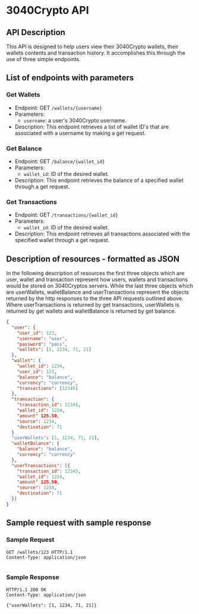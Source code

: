 # 3040Crypto API

## API Description

This API is designed to help users view their 3040Crypto wallets, their wallets contents and transaction history. 
It accomplishes this through the use of three simple endpoints. 

## List of endpoints with parameters

### Get Wallets

- Endpoint: GET `/wallets/{username}`
- Parameters:
  - `username`: a user's 3040Crypto username.
- Description: This endpoint retrieves a list of wallet ID's that are associated with a username by making a get request.

### Get Balance

- Endpoint: GET `/balance/{wallet_id}`
- Parameters:
  - `wallet_id`: ID of the desired wallet.
- Description: This endpoint retrieves the balance of a specified wallet through a get request.

### Get Transactions

- Endpoint: GET `/transactions/{wallet_id}`
- Parameters:
  - `wallet_id`: ID of the desired wallet.
- Description: This endpoint retrieves all transactions associated with the specified wallet through a get request.

## Description of resources - formatted as JSON

In the following description of resources the first three objects which are user, wallet and transaction represent how users, wallets and transactions would be stored on 3040Cryptos servers. 
While the last three objects which are userWallets, walletBalance and userTransactions represent the objects returned by the http responses to the three API requests outlined above. 
Where userTransactions is returned by get transactions, userWallets is returned by get wallets and walletBalance is returned by get balance.


```JSON
{
  "user": {
    "user_id": 123,
    "username": "user",
    "password": "pass",
    "wallets": [1, 1234, 71, 21]
  },
  "wallet": {
    "wallet_id": 1234,
    "user_id": 123,
    "balance": "balance",
    "currency": "currency",
    "transactions": [12345]
  },
  "transaction": {
    "transaction_id": 12345,
    "wallet_id": 1234,
    "amount" 125.50,
    "source": 1234,
    "destination": 71
  }
  "userWallets": [1, 1234, 71, 21],
  "walletBalance": {
    "balance": "balance",
    "currency": "currency"
  },
  "userTransactions": [{
    "transaction_id": 12345,
    "wallet_id": 1234,
    "amount" 125.50,
    "source": 1234,
    "destination": 71
  }]
}
```

## Sample request with sample response

### Sample Request

```http
GET /wallets/123 HTTP/1.1
Content-Type: application/json


```

### Sample Response

```http
HTTP/1.1 200 OK
Content-Type: application/json

{"userWallets": [1, 1234, 71, 21]}
```
